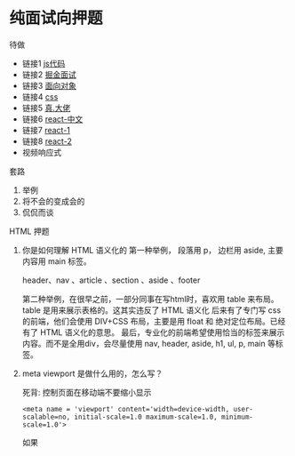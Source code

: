 # 纯面试向押题

待做 
  - 链接1 [js代码](https://juejin.im/post/5aa7d82c6fb9a028c522de43)
  - 链接2 [掘金面试](https://juejin.im/post/587dab348d6d810058d87a0a)
  - 链接3 [面向对象](https://xiedaimala.com/courses/24f54465-854f-4de7-9808-72a0bf5b3181/tasks/5833c9d4-ebd5-44e4-91b5-661f476f9cad)
  - 链接4 [css](https://www.jianshu.com/p/4a11f07791d3)
  - 链接5 [真.大佬](https://juejin.im/post/5a92c23b5188257a6b06110b?utm_medium=fe&utm_source=weixinqun&from=timeline&isappinstalled=0)
  - 链接6 [react-中文](https://doc.react-china.org/docs/jsx-in-depth.html)
  - 链接7 [react-1](https://zhuanlan.zhihu.com/p/24856035#tipjar)
  - 链接8 [react-2](https://zhuanlan.zhihu.com/p/24781259?refer=wxyyxc1992)
  - 视频响应式

套路
 1. 举例
 2. 将不会的变成会的
 3. 侃侃而谈
 
HTML 押题
1. 你是如何理解 HTML 语义化的
		第一种举例， 段落用 p， 边栏用 aside, 主要内容用 main 标签。
	  
    header、nav 、article 、section 、aside 、footer
	
    第二种举例，在很早之前，一部分同事在写html时，喜欢用 table 来布局。 table 是用来展示表格的。这其实违反了 HTML 语义化
	  后来有了专门写 css 的前端，他们会使用 DIV+CSS 布局，主要是用 float 和 绝对定位布局。已经有了 HTML 语义化的意思。
	  最后，专业化的前端希望使用恰当的标签来展示内容。而不是全用div，会尽量使用 nav, header, aside, h1, ul, p, main 等标签。

2.  meta viewport 是做什么用的，怎么写？
      
    死背: 控制页面在移动端不要缩小显示
    ```
    <meta name = 'viewport' content='width=device-width, user-scalable=no, initial-scale=1.0 maximum-scale=1.0, minimum-scale=1.0'>
    ```
    如果
  